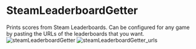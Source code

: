 # SteamLeaderboardGetter
Prints scores from Steam Leaderboards. Can be configured for any game by pasting the URLs of the leaderboards that you want.
![steamLeaderboardGetter](https://user-images.githubusercontent.com/14206961/232208945-02c71600-bfd4-4703-8b16-d5091bce5937.png)
![steamLeaderboardGetter_urls](https://user-images.githubusercontent.com/14206961/232209063-36eb9928-d93e-44d7-8d01-5902bbea083a.png)
